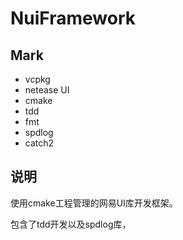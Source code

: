 # NuiFramework

## Mark

- vcpkg
- netease UI
- cmake
- tdd
- fmt
- spdlog
- catch2

## 说明

使用cmake工程管理的网易UI库开发框架。

包含了tdd开发以及spdlog库，
